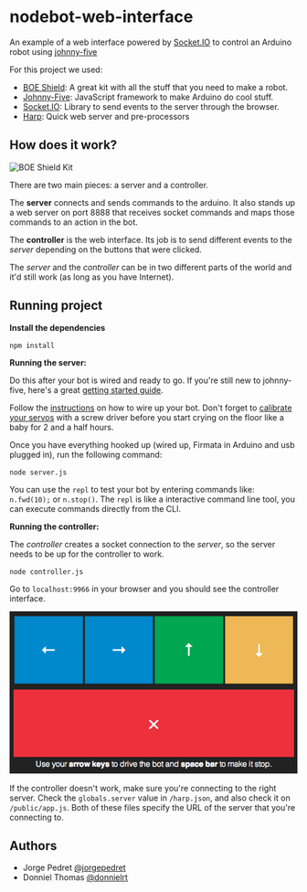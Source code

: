 nodebot-web-interface
=====================

An example of a web interface powered by [Socket.IO](http://socket.io/) to control an Arduino robot using [johnny-five](https://github.com/rwldrn/johnny-five)

For this project we used:
 - [BOE Shield](http://www.parallax.com/BOEShield): A great kit with all the stuff that you need to make a robot.
 - [Johnny-Five](https://github.com/rwldrn/johnny-five): JavaScript framework to make Arduino do cool stuff.
 - [Socket.IO](http://socket.io/): Library to send events to the server through the browser.
 - [Harp](http://harpjs.com/): Quick web server and pre-processors

## How does it work?

![BOE Shield Kit](http://www.parallax.com/Portals/0/Images/Product%20Information/BOEShield/ShieldEquation.jpg)

There are two main pieces: a server and a controller.

The __server__ connects and sends commands to the arduino. It also stands up a web server on port 8888 that receives socket commands and maps those commands to an action in the bot.

The __controller__ is the web interface. Its job is to send different events to the _server_ depending on the buttons that were clicked.

The _server_ and the _controller_ can be in two different parts of the world and it'd still work (as long as you have Internet).

## Running project

__Install the dependencies__

```
npm install
```

__Running the server:__

Do this after your bot is wired and ready to go. If you're still new to johnny-five, here's a great [getting started guide](https://github.com/rwldrn/johnny-five/wiki/Getting-Started).

Follow the [instructions](http://learn.parallax.com/ShieldRobot) on how to wire up your bot. Don't forget to [calibrate your servos](http://learn.parallax.com/node/185) with a screw driver before you start crying on the floor like a baby for 2 and a half hours.

Once you have everything hooked up (wired up, Firmata in Arduino and usb plugged in), run the following command:

```
node server.js
```

You can use the `repl` to test your bot by entering commands like: `n.fwd(10);` or `n.stop()`. The `repl` is like a interactive command line tool, you can execute commands directly from the CLI.

__Running the controller:__

The _controller_ creates a socket connection to the _server_, so the server needs to be up for the controller to work.

```
node controller.js
```

Go to `localhost:9966` in your browser and you should see the controller interface.

![Controller screenshot](/public/controller.png "Controller Screenshot")

If the controller doesn't work, make sure you're connecting to the right server. Check the `globals.server` value in `/harp.json`, and also check it on `/public/app.js`. Both of these files specify the URL of the server that you're connecting to.

## Authors

- Jorge Pedret [@jorgepedret](https://github.com/jorgepedret)
- Donniel Thomas [@donnielrt](https://github.com/donnielrt)